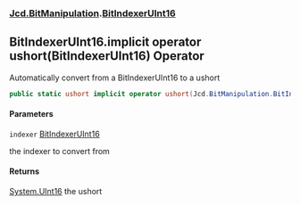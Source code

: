 ### [Jcd.BitManipulation](Jcd.BitManipulation.md 'Jcd.BitManipulation').[BitIndexerUInt16](Jcd.BitManipulation.BitIndexerUInt16.md 'Jcd.BitManipulation.BitIndexerUInt16')

## BitIndexerUInt16.implicit operator ushort(BitIndexerUInt16) Operator

Automatically convert from a BitIndexerUInt16 to a ushort

```csharp
public static ushort implicit operator ushort(Jcd.BitManipulation.BitIndexerUInt16 indexer);
```
#### Parameters

<a name='Jcd.BitManipulation.BitIndexerUInt16.op_Implicitushort(Jcd.BitManipulation.BitIndexerUInt16).indexer'></a>

`indexer` [BitIndexerUInt16](Jcd.BitManipulation.BitIndexerUInt16.md 'Jcd.BitManipulation.BitIndexerUInt16')

the indexer to convert from

#### Returns
[System.UInt16](https://docs.microsoft.com/en-us/dotnet/api/System.UInt16 'System.UInt16')
the ushort